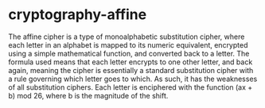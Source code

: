 # cryptography-affine
The affine cipher is a type of monoalphabetic substitution cipher, where each letter in an alphabet is mapped to its numeric equivalent, encrypted using a simple mathematical function, and converted back to a letter. The formula used means that each letter encrypts to one other letter, and back again, meaning the cipher is essentially a standard substitution cipher with a rule governing which letter goes to which. As such, it has the weaknesses of all substitution ciphers. Each letter is enciphered with the function (ax + b) mod 26, where b is the magnitude of the shift.
